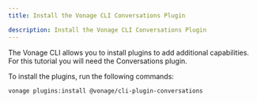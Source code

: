 ```yaml
---
title: Install the Vonage CLI Conversations Plugin

description: Install the Vonage CLI Conversations Plugin
---
```


The Vonage CLI allows you to install plugins to add additional capabilities. For this tutorial you will need the Conversations plugin.

To install the plugins, run the following commands:

``` shell
vonage plugins:install @vonage/cli-plugin-conversations
```